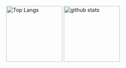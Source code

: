 <p align="left"> 
  <img alt="Top Langs" height="150px" src="https://github-readme-stats.vercel.app/api?username=SeseriSalt&count_private=true&show_icons=true&theme=tokyonight" />
  <img alt="github stats" height="150px" src="https://github-readme-stats.vercel.app/api/top-langs/?username=SeseriSalt&theme=tokyonight" />
</p>
<!--
**SeseriSalt/SeseriSalt** is a ✨ _special_ ✨ repository because its `README.md` (this file) appears on your GitHub profile.

Here are some ideas to get you started:

- 🔭 I’m currently working on ...
- 🌱 I’m currently learning ...
- 👯 I’m looking to collaborate on ...
- 🤔 I’m looking for help with ...
- 💬 Ask me about ...
- 📫 How to reach me: ...
- 😄 Pronouns: ...
- ⚡ Fun fact: ...
-->
